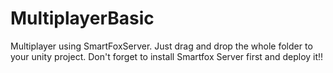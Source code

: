 # MultiplayerBasic
Multiplayer using SmartFoxServer.
Just drag and drop the whole folder to your unity project. Don't forget to install Smartfox Server first and deploy it!!

